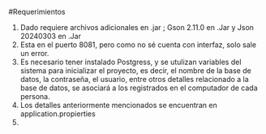 #Requerimientos
 
1. Dado requiere archivos adicionales en .jar ;  Gson 2.11.0 en .Jar y Json 20240303 en .Jar
2. Esta en el puerto 8081, pero como no sé cuenta con interfaz, solo sale un error.
3. Es necesario tener instalado Postgress, y se utulizan variables del sistema para inicializar el proyecto, es decir, el nombre de la base de datos,
   la contraseña, el usuario, entre otros detalles relacionado a la base de datos, se asociará a los registrados en el computador de cada persona.
4. Los detalles anteriormente mencionados se encuentran en application.propierties
5. 
